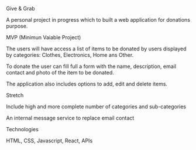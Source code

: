 Give & Grab

A personal project in progress which to built a web application for donations purpose.


MVP (Minimun Vaiable Project)

The users will have access a list of items to be donated by users displayed by categories: Clothes, Electronics, Home ans Other.

To donate the user can fill full a form with the name, description, email contact and photo of the item to be donated.

The application also includes options to add, edit and delete items.


Stretch

Include high and more complete number of categories and sub-categories

An internal message service to replace email contact


Technologies

HTML, CSS, Javascript, React, APIs
